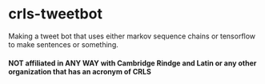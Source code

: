 # crls-tweetbot
Making a tweet bot that uses either markov sequence chains or tensorflow to make sentences or something.


#### NOT affiliated in ANY WAY with Cambridge Rindge and Latin or any other organization that has an acronym of CRLS
